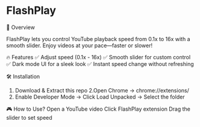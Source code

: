 # FlashPlay

🚀 Overview

FlashPlay lets you control YouTube playback speed from 0.1x to 16x with a smooth slider. Enjoy videos at your pace—faster or slower!

🔥 Features
✅ Adjust speed (0.1x - 16x)
✅ Smooth slider for custom control
✅ Dark mode UI for a sleek look
✅ Instant speed change without refreshing

🛠 Installation
 1. Download & Extract this repo
 2.Open Chrome → chrome://extensions/
 3. Enable Developer Mode → Click Load Unpacked → Select the folder

🎮 How to Use?
  Open a YouTube video
  Click FlashPlay extension
  Drag the slider to set speed
